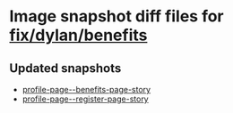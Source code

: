 # Image snapshot diff files for [fix/dylan/benefits](https://github.com/brightsitesconsulting/standard-pwamp/pull/330)

## Updated snapshots
- [profile-page--benefits-page-story](./profile-page--benefits-page-story)
- [profile-page--register-page-story](./profile-page--register-page-story)
